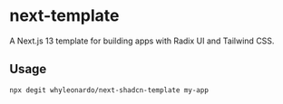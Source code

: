 # next-template

A Next.js 13 template for building apps with Radix UI and Tailwind CSS.

## Usage

```bash
npx degit whyleonardo/next-shadcn-template my-app
```
